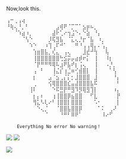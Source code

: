 Now,look this.

⢠⠒⢀⢠⢴⠀⠀  ⠀⠀⠀⠀⠀⠀⠀⠀⠀⠀⠀⠀⠀⠀⠀⠀⠀⠀⠀⠀⠀⠀⠀  
⠘⢷⢄⠘⡀⠃⠀⠀⠀⠀⠀⠀⠀⣠⢾⠟⠈⡉⠉⠁⣢⡶⠦⡀⠀⠀⠀⠀⠀⠀    
⠀⠀⠈⠱⣴⠰⡀⠀⠀⠀⠀⠀⣼⠗⢁⠔⢲⣨⠑⠄⠑⣵⠀⠘⡄⠀⠀⠀⠀⠀     
⠀⠀⠀⠀⠈⢣⠑⠀⠀⠀⠀⡸⢯⣻⣧⠀⠈⣅⢄⡘⡖⠈⣧⠀⠰⡀⠀⠀⠀⠀  
⠀⠀⠀⠀⠀⠀⠱⠑⠀⠀⠰⢹⢀⠏⠚⠁⠀⠀⠛⠘⢠⢠⢿⡄⠄⢡⡀⠀⠀⠀     
⠀⠀⠀⠀⠀⠀⠀⢱⣶⣿⣧⡀⢎⣄⠀⢠⢄⠀⠀⠀⣸⣞⠚⢳⠀⠀⢧⠀⠀⠀  
⠀⠀⠀⠀⠀⠀⠀⢸⣿⣿⣿⣿⣿⣿⢓⣪⡭⡤⣴⡾⠖⡅⠀⢸⠀⠀⠸⡆⠀⠀   
⠀⠀⠀⠀⠀⠀⠀⠈⡟⠛⠛⠻⢿⠧⣰⠟⣧⠞⡆⢨⢄⠀⠀⢸⠀⠀⠠⡘⡀⠀    
⠀⠀⠀⠀⠀⠀⠀⢠⠀⠃⠀⠀⢸⣌⡎⢰⣈⠶⢊⣾⣿⡇⠀⢸⠀⠀⠀⠁⢣⠀  
⠀⠀⠀⠀⠀⠀⠀⡆⠀⠀⠀⣠⠈⣢⢀⡌⡅⡂⣸⣿⣿⣿⠀⣸⠀⠀⠀⠀⠘⡄     
⠀⠀⠀⠀⠀⠀⠀⢀⠀⠀⠀⢪⢿⣿⣿⣿⣎⣤⣼⣿⣿⣿⣧⠯⠀⠀⠀⠀⠀⠃  
⠀⠀⠀⠀⠀⠀⢸⠇⠀⠀⠀⠀⠑⠯⣛⡟⠛⣻⠹⡻⢿⣻⢹⡇⠀⠀⠀⠀⠰⡄  
⠀⠀⠀⠀⠀⠀⠀⡆⡄⠆⠀⠀⢰⢸⣿⣿⡿⣦⣿⣿⠀⠀⠋⣇⠀⠀⠀⠀⠀⡟    
⠀⠀⠀⠀⠀⠀⠀⢻⣅⠣⢇⠔⠃⢸⣿⣿⡇⣿⣿⣿⠀⠀⠀⠡⠂⠀⠀⠀⠀⡇   
⠀⠀⠀⠀⠀⠀⠀⠀⠑⢄⡈⠀⠀⠈⣿⣿⣧⣿⣿⡿⠀⠀⠀⠀⠁⠅⠀⢀⠜⠀   
⠀⠀⠀⠀⠀⠀⠀⠀⠀⠀⠈⠀⠀⠀⠘⠛⠃⠿⠟⠁⠀⠀⠀⠀⠀⠸⠔⠋⠀   

        Everything No error No warning！

![](https://stats.justsong.cn/api/csdn?id=cuteboss_109&theme=dark)
![](https://stats.justsong.cn/api/bilibili/?id=95982486&theme=dark)

![](https://github-readme-stats.vercel.app/api?username=regular109&show_icons=true&theme=dark&count_private=true)


<!--
**regular109/regular109** is a ✨ _special_ ✨ repository because its `README.md` (this file) appears on your GitHub profile.

Here are some ideas to get you started:

- 🔭 I’m currently working on ...
- 🌱 I’m currently learning ...
- 👯 I’m looking to collaborate on ...
- 🤔 I’m looking for help with ...
- 💬 Ask me about ...
- 📫 How to reach me: ...
- 😄 Pronouns: ...
- ⚡ Fun fact: ...
-->

